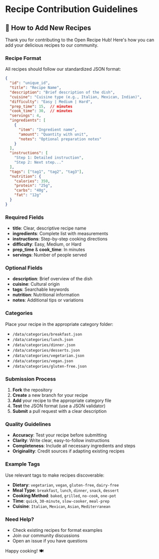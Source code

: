 # Recipe Contribution Guidelines

## 🍳 How to Add New Recipes

Thank you for contributing to the Open Recipe Hub! Here's how you can add your delicious recipes to our community.

### Recipe Format

All recipes should follow our standardized JSON format:

```json
{
  "id": "unique_id",
  "title": "Recipe Name",
  "description": "Brief description of the dish",
  "cuisine": "Cuisine type (e.g., Italian, Mexican, Indian)",
  "difficulty": "Easy | Medium | Hard",
  "prep_time": 15,  // minutes
  "cook_time": 30,  // minutes
  "servings": 4,
  "ingredients": [
    {
      "item": "Ingredient name",
      "amount": "Quantity with unit",
      "notes": "Optional preparation notes"
    }
  ],
  "instructions": [
    "Step 1: Detailed instruction",
    "Step 2: Next step..."
  ],
  "tags": ["tag1", "tag2", "tag3"],
  "nutrition": {
    "calories": 350,
    "protein": "25g",
    "carbs": "40g",
    "fat": "12g"
  }
}
```

### Required Fields

- **title**: Clear, descriptive recipe name
- **ingredients**: Complete list with measurements
- **instructions**: Step-by-step cooking directions
- **difficulty**: Easy, Medium, or Hard
- **prep_time** & **cook_time**: In minutes
- **servings**: Number of people served

### Optional Fields

- **description**: Brief overview of the dish
- **cuisine**: Cultural origin
- **tags**: Searchable keywords
- **nutrition**: Nutritional information
- **notes**: Additional tips or variations

### Categories

Place your recipe in the appropriate category folder:
- `/data/categories/breakfast.json`
- `/data/categories/lunch.json`
- `/data/categories/dinner.json`
- `/data/categories/desserts.json`
- `/data/categories/vegetarian.json`
- `/data/categories/vegan.json`
- `/data/categories/gluten-free.json`

### Submission Process

1. **Fork** the repository
2. **Create** a new branch for your recipe
3. **Add** your recipe to the appropriate category file
4. **Test** the JSON format (use a JSON validator)
5. **Submit** a pull request with a clear description

### Quality Guidelines

- **Accuracy**: Test your recipe before submitting
- **Clarity**: Write clear, easy-to-follow instructions
- **Completeness**: Include all necessary ingredients and steps
- **Originality**: Credit sources if adapting existing recipes

### Example Tags

Use relevant tags to make recipes discoverable:
- **Dietary**: `vegetarian`, `vegan`, `gluten-free`, `dairy-free`
- **Meal Type**: `breakfast`, `lunch`, `dinner`, `snack`, `dessert`
- **Cooking Method**: `baked`, `grilled`, `no-cook`, `one-pot`
- **Time**: `quick`, `30-minute`, `slow-cooker`, `meal-prep`
- **Cuisine**: `Italian`, `Mexican`, `Asian`, `Mediterranean`

### Need Help?

- Check existing recipes for format examples
- Join our community discussions
- Open an issue if you have questions

Happy cooking! 🍽️